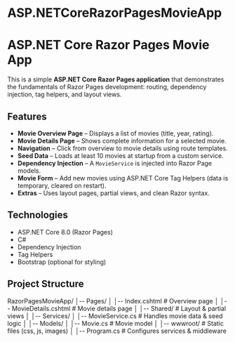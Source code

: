 # ASP.NETCoreRazorPagesMovieApp

# ASP.NET Core Razor Pages Movie App

This is a simple **ASP.NET Core Razor Pages application** that demonstrates the fundamentals of Razor Pages development: routing, dependency injection, tag helpers, and layout views.  

##  Features

- **Movie Overview Page** – Displays a list of movies (title, year, rating).  
- **Movie Details Page** – Shows complete information for a selected movie.  
- **Navigation** – Click from overview to movie details using route templates.  
- **Seed Data** – Loads at least 10 movies at startup from a custom service.  
- **Dependency Injection** – A `MovieService` is injected into Razor Page models.  
- **Movie Form** – Add new movies using ASP.NET Core Tag Helpers (data is temporary, cleared on restart).  
- **Extras** – Uses layout pages, partial views, and clean Razor syntax.  

## Technologies

- ASP.NET Core 8.0 (Razor Pages)  
- C#  
- Dependency Injection  
- Tag Helpers  
- Bootstrap (optional for styling)  

## Project Structure
RazorPagesMovieApp/
│-- Pages/
│ │-- Index.cshtml # Overview page
│ │-- MovieDetails.cshtml # Movie details page
│ │-- Shared/ # Layout & partial views
│
│-- Services/
│ │-- MovieService.cs # Handles movie data & seed logic
│
│-- Models/
│ │-- Movie.cs # Movie model
│
│-- wwwroot/ # Static files (css, js, images)
│
│-- Program.cs # Configures services & middleware

